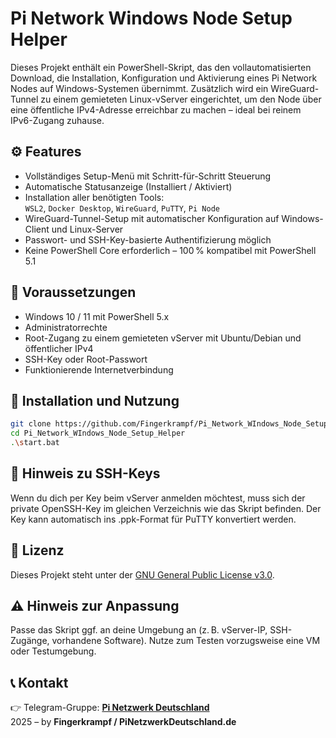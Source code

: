 # Pi Network Windows Node Setup Helper

Dieses Projekt enthält ein PowerShell-Skript, das den vollautomatisierten Download, die Installation, Konfiguration und Aktivierung eines Pi Network Nodes auf Windows-Systemen übernimmt. Zusätzlich wird ein WireGuard-Tunnel zu einem gemieteten Linux-vServer eingerichtet, um den Node über eine öffentliche IPv4-Adresse erreichbar zu machen – ideal bei reinem IPv6-Zugang zuhause.

## ⚙️ Features

- Vollständiges Setup-Menü mit Schritt-für-Schritt Steuerung
- Automatische Statusanzeige (Installiert / Aktiviert)
- Installation aller benötigten Tools:  
  `WSL2`, `Docker Desktop`, `WireGuard`, `PuTTY`, `Pi Node`
- WireGuard-Tunnel-Setup mit automatischer Konfiguration auf Windows-Client und Linux-Server
- Passwort- und SSH-Key-basierte Authentifizierung möglich
- Keine PowerShell Core erforderlich – 100 % kompatibel mit PowerShell 5.1

## 🧰 Voraussetzungen

- Windows 10 / 11 mit PowerShell 5.x
- Administratorrechte
- Root-Zugang zu einem gemieteten vServer mit Ubuntu/Debian und öffentlicher IPv4
- SSH-Key oder Root-Passwort
- Funktionierende Internetverbindung

## 🚀 Installation und Nutzung

```bash
git clone https://github.com/Fingerkrampf/Pi_Network_WIndows_Node_Setup_Helper.git
cd Pi_Network_WIndows_Node_Setup_Helper
.\start.bat
```

## 🔐 Hinweis zu SSH-Keys

Wenn du dich per Key beim vServer anmelden möchtest, muss sich der private OpenSSH-Key im gleichen Verzeichnis wie das Skript befinden. Der Key kann automatisch ins .ppk-Format für PuTTY konvertiert werden.

## 📝 Lizenz

Dieses Projekt steht unter der [GNU General Public License v3.0](https://www.gnu.org/licenses/).

## ⚠️ Hinweis zur Anpassung

Passe das Skript ggf. an deine Umgebung an (z. B. vServer-IP, SSH-Zugänge, vorhandene Software). Nutze zum Testen vorzugsweise eine VM oder Testumgebung.

## 📞 Kontakt

👉 Telegram-Gruppe: **[Pi Netzwerk Deutschland](https://t.me/pinetzwerk_deutschland)**  
2025 – by **Fingerkrampf / PiNetzwerkDeutschland.de**
